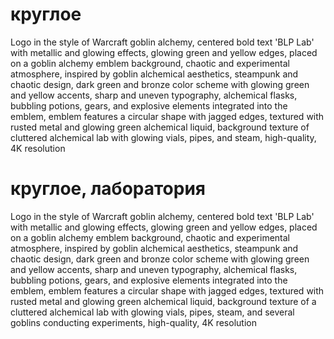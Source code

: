 # круглое

Logo in the style of Warcraft goblin alchemy, centered bold text 'BLP Lab' with metallic and glowing effects, glowing
green and yellow edges, placed on a goblin alchemy emblem background, chaotic and experimental atmosphere, inspired by
goblin alchemical aesthetics, steampunk and chaotic design, dark green and bronze color scheme with glowing green and
yellow accents, sharp and uneven typography, alchemical flasks, bubbling potions, gears, and explosive elements
integrated into the emblem, emblem features a circular shape with jagged edges, textured with rusted metal and glowing
green alchemical liquid, background texture of cluttered alchemical lab with glowing vials, pipes, and steam,
high-quality, 4K resolution

# круглое, лаборатория

Logo in the style of Warcraft goblin alchemy, centered bold text 'BLP Lab' with metallic and glowing effects, glowing
green and yellow edges, placed on a goblin alchemy emblem background, chaotic and experimental atmosphere, inspired by
goblin alchemical aesthetics, steampunk and chaotic design, dark green and bronze color scheme with glowing green and
yellow accents, sharp and uneven typography, alchemical flasks, bubbling potions, gears, and explosive elements
integrated into the emblem, emblem features a circular shape with jagged edges, textured with rusted metal and glowing
green alchemical liquid, background texture of a cluttered alchemical lab with glowing vials, pipes, steam, and several
goblins conducting experiments, high-quality, 4K resolution
